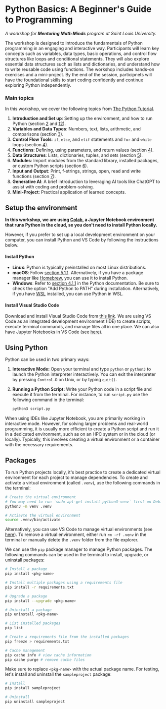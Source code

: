 # Python Basics: A Beginner's Guide to Programming

*A workshop for **Mentoring Math Minds** program at Saint Louis University.*

The workshop is designed to introduce the fundamentals of Python programming in an engaging and interactive way. Participants will learn key concepts such as variables, data types, basic operations, and control flow structures like loops and conditional statements. They will also explore essential data structures such as lists and dictionaries, and understand how to write reusable code using functions. The workshop includes hands-on exercises and a mini-project. By the end of the session, participnets will have the foundational skills to start coding confidently and continue exploring Python independently.

### **Main topics** 
In this workshop, we cover the following topics from [The Python Tutorial](https://docs.python.org/3/tutorial/index.html).

1. **Introduction and Set up**: Setting up the environment, and how to run Python (section [2](https://docs.python.org/3/tutorial/interpreter.html) and [12](https://docs.python.org/3/tutorial/venv.html)).
2. **Variables and Data Types**: Numbers, text, lists, arithmetic, and comparisons (section [3](https://docs.python.org/3/tutorial/introduction.html)).
3. **Control Flow Tools**: `if`, `else`, and `elif` statements and `for` and `while` loops (section [4](https://docs.python.org/3/tutorial/controlflow.html)).
4. **Functions**: Defining, using parameters, and return values (section [4](https://docs.python.org/3/tutorial/controlflow.html)).
5. **Data Structures**: Lists, dictionaries, tuples, and sets (section [5](https://docs.python.org/3/tutorial/datastructures.html)).
6. **Modules**: Import modules from the standard library, installed packages, or custom Python scripts (section [6](https://docs.python.org/3/tutorial/modules.html)).
7. **Input and Output**: Print, f-strings, strings, open, read and write functions (section [7](https://docs.python.org/3/tutorial/inputoutput.html)).
8. **Generative AI**: A brief introduction to leveraging AI tools like ChatGPT to assist with coding and problem-solving.  
9. **Mini-Project**: Practical application of learned concepts.

## Setup the environment
**In this workshop, we are using [Colab](https://colab.google), a Jupyter Notebook environment that runs Python in the cloud, so you don't need to install Python locally.** 

However, if you prefer to set up a local development environment on your computer, you can install Python and VS Code by following the instructions below.

#### Install Python
- **Linux**: Python is typically preinstalled on most Linux distributions.
- **macOS**: Follow [section 5.1.1](https://docs.python.org/3/using/mac.html#installation-steps). Alternatively, if you have a package manager like [Homebrew](https://brew.sh), you can use it to install Python. 
- **Windows**: Refer to [section 4.1.1](https://docs.python.org/3/using/windows.html#installation-steps) in the Python documentation. Be sure to check the option "Add Python to PATH" during installation. Alternatively, if you have [WSL](https://learn.microsoft.com/en-us/windows/wsl/about) installed, you can use Python in WSL. 

#### Install Visual Studio Code  
Download and install Visual Studio Code from [this link](https://code.visualstudio.com/Download). We are using VS Code as an integrated development environment (IDE) to create scripts, execute terminal commands, and manage files all in one place. We can also have Jupyter Notebooks in VS Code (see [here](https://code.visualstudio.com/docs/datascience/jupyter-notebooks)).

## Using Python
Python can be used in two primary ways:

1. **Interactive Mode:** Open your terminal and type `python` or `python3` to launch the Python interpreter interactively. You can exit the interpreter by pressing `Control-D` on Unix, or by typing `quit()`.

2. **Running a Python Script:** Write your Python code in a script file and execute it from the terminal. For instance, to run `script.py` use the following command in the terminal: 
   ```bash
   python3 script.py
   ```

When using IDEs like Jupyter Notebook, you are primarily working in interactive mode. However, for solving larger problems and real-world programming, it is usually more efficient to create a Python script and run it in a dedicated environment, such as on an HPC system or in the cloud (or locally). Typically, this involves creating a virtual environment or a container with the necessary requirements.

## Packages
To run Python projects locally, it's best practice to create a dedicated virtual environment for each project to manage dependencies. To create and activate a virtual environment (called `.venv`), use the following commands in the terminal:

```bash 
# Create the virtual environment
# You may need to run `sudo apt-get install python3-venv` first on Debian-based OSs
python3 -m venv .venv

# Actiavte the virtual environment
source .venv/bin/activate
```

Alternatively, you can use VS Code to manage virtual environments (see [here](https://code.visualstudio.com/docs/python/environments#_using-the-create-environment-command)). To remove a virtual environment, either run `rm -rf .venv` in the terminal or manually delete the `.venv` folder from the file explorer.

We can use the `pip` package manager to manage Python packages. The following commands can be used in the terminal to install, upgrade, or uninstall packages:

```bash
# Install a package
pip install <pkg-name>

# Install multiple packages using a requirements file
pip install -r requirements.txt 

# Upgrade a package
pip install --upgrade <pkg-name>

# Uninstall a package
pip uninstall <pkg-name>

# List installed packages
pip list

# Create a requirements file from the installed packages
pip freeze > requirements.txt 

# Cache management
pip cache info # view cache information 
pip cache purge # remove cache files
```

Make sure to replace `<pkg-name>` with the actual package name. For testing, let's install and uninstall the `sampleproject` package:

```bash
# Install
pip install sampleproject

# Uninstall
pip uninstall sampleproject
```
